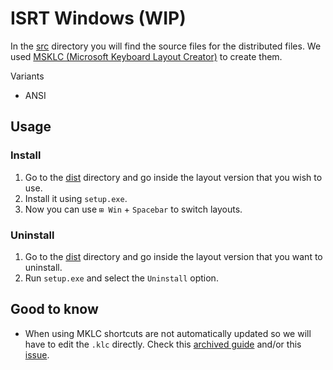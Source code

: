 # ISRT Windows (WIP)

In the [src](./src) directory you will find the source files for the distributed files. We used [MSKLC (Microsoft Keyboard Layout Creator)](https://msklc-guide.github.io/) to create them.

Variants
- ANSI

## Usage

### Install

1. Go to the [dist](./dist) directory and go inside the layout version that you wish to use.
2. Install it using `setup.exe`.
3. Now you can use `⊞ Win` + `Spacebar` to switch layouts.

### Uninstall

1. Go to the [dist](./dist) directory and go inside the layout version that you want to uninstall.
2. Run `setup.exe` and select the `Uninstall` option.

## Good to know

- When using MKLC shortcuts are not automatically updated so we will have to edit the `.klc` directly. Check this [archived guide](https://web.archive.org/web/20220122064240/http://www.sensefulsolutions.com/2010/08/how-to-fix-keyboard-shortcuts-in-klc-eg.html) and/or this [issue](https://superuser.com/questions/171307/how-can-i-restore-ctrlkey-functionality-in-microsoft-keyboard-layout-creator).
